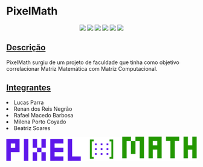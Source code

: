 # PixelMath

<p align="center">
  <img src="https://img.shields.io/static/v1?label=&message=Java%20Script&color=blue&style=for-the-badge&logo=javascript"/>
  <img src="https://img.shields.io/static/v1?label=&message=Bootstrap&color=lightgreen&style=for-the-badge&logo=bootstrap"/>
  <img src="https://img.shields.io/static/v1?label=&message=HTML%205&color=purple&style=for-the-badge&logo=html5"/>
  <img src="https://img.shields.io/static/v1?label=&message=CSS%203&color=darkgreen&style=for-the-badge&logo=CSS3"/>
  <img src="https://img.shields.io/static/v1?label=&message=Vercel&color=black&style=for-the-badge&logo=vercel"/>
 <img src="http://img.shields.io/static/v1?label=STATUS&message=completed&color=darkgreen&style=for-the-badge"/>
</p>

## [Descrição](#project-description)
 PixelMath surgiu de um projeto de faculdade que tinha como objetivo correlacionar Matriz Matemática com Matriz Computacional.

## [Integrantes](#contributors)
<li><a href="https://www.linkedin.com/in/lucasparra2003/"></a> Lucas Parra</li>
<li><a href="https://www.linkedin.com/in/renan-dos-reis-negrão-96b556241/"></a> Renan dos Reis Negrão</li>
<li><a href="https://www.linkedin.com/in/"></a> Rafael Macedo Barbosa</li>
<li><a href="https://www.linkedin.com/in/milenaporto/"></a> Milena Porto Coyado</li>
<li><a href="https://www.linkedin.com/in/"></a> Beatriz Soares</li>

![image](./assets/images/logo-extended.png) 
